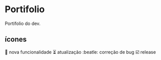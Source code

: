 # Portifolio
Portifolio do dev.

## ícones

:floppy_disk: nova funcionalidade
:hourglass_flowing_sand: atualização
:beatle: correção de bug
:ballot_box_with_check: release
